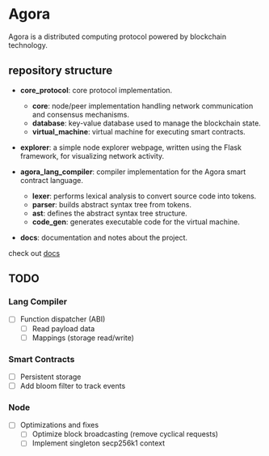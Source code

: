 # Agora

Agora is a distributed computing protocol powered by blockchain technology.

## repository structure

- **core_protocol**:  core protocol implementation.
    - **core**: node/peer implementation handling network communication and consensus mechanisms.
    - **database**: key-value database used to manage the blockchain state.
    - **virtual_machine**: virtual machine for executing smart contracts.
    
- **explorer**: a simple node explorer webpage, written using the Flask framework, for visualizing network activity.

- **agora_lang_compiler**: compiler implementation for the Agora smart contract language.
    - **lexer**: performs lexical analysis to convert source code into tokens.
    - **parser**: builds abstract syntax tree from tokens.
    - **ast**: defines the abstract syntax tree structure.
    - **code_gen**: generates executable code for the virtual machine.

- **docs**: documentation and notes about the project.

check out [docs](./docs/README.md)

## TODO

### Lang Compiler
- [ ] Function dispatcher (ABI)
  - [ ] Read payload data
  - [ ] Mappings (storage read/write)

### Smart Contracts
- [ ] Persistent storage
- [ ] Add bloom filter to track events

### Node
- [ ] Optimizations and fixes
  - [ ] Optimize block broadcasting (remove cyclical requests)
  - [ ] Implement singleton secp256k1 context
